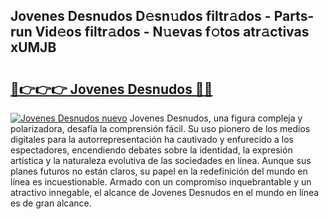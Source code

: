 ## Jovenes Desnudos D𝚎sn𝚞dos filtr𝚊dos - Parts-run Vid𝚎os filtr𝚊dos - N𝚞evas f𝚘tos atr𝚊ctivas xUMJB

# <h2><a href="http://mbd6hv.tromn.icu/?c=Jovenes+Desnudos">🔗👉👉👉 Jovenes Desnudos 🔗🔗</a></h2>

[![Jovenes Desnudos nuevo](https://i.imgur.com/pEAQMta.gif)](http://mbd6hv.tromn.icu/?c=Jovenes+Desnudos)
Jovenes Desnudos, una figura compleja y polarizadora, desafía la comprensión fácil. Su uso pionero de los medios digitales para la autorrepresentación ha cautivado y enfurecido a los espectadores, encendiendo debates sobre la identidad, la expresión artística y la naturaleza evolutiva de las sociedades en línea. Aunque sus planes futuros no están claros, su papel en la redefinición del mundo en línea es incuestionable. Armado con un compromiso inquebrantable y un atractivo innegable, el alcance de Jovenes Desnudos en el mundo en línea es de gran alcance.
